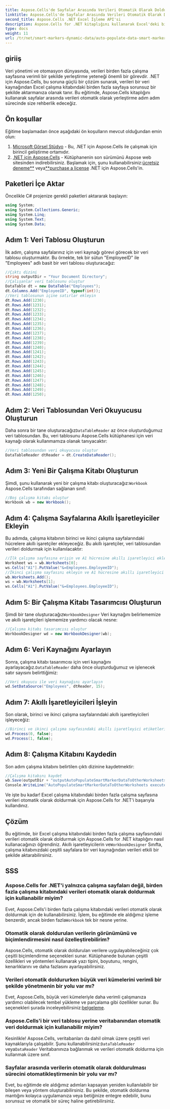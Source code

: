 ```yaml
---
title: Aspose.Cells'de Sayfalar Arasında Verileri Otomatik Olarak Doldur
linktitle: Aspose.Cells'de Sayfalar Arasında Verileri Otomatik Olarak Doldur
second_title: Aspose.Cells .NET Excel İşleme API'si
description: Aspose.Cells for .NET kitaplığını kullanarak Excel'deki birden fazla çalışma sayfasındaki verileri otomatik olarak nasıl dolduracağınızı keşfedin. Veri yönetimi görevlerinizi kolaylaştırmak için adım adım süreci öğrenin.
type: docs
weight: 11
url: /tr/net/smart-markers-dynamic-data/auto-populate-data-smart-markers/
---
```

## giriiş
Veri yönetimi ve otomasyon dünyasında, verileri birden fazla çalışma sayfasına verimli bir şekilde yerleştirme yeteneği önemli bir görevdir. .NET için Aspose.Cells, bu soruna güçlü bir çözüm sunarak, verileri bir veri kaynağından Excel çalışma kitabındaki birden fazla sayfaya sorunsuz bir şekilde aktarmanıza olanak tanır. Bu eğitimde, Aspose.Cells kitaplığını kullanarak sayfalar arasında verileri otomatik olarak yerleştirme adım adım sürecinde size rehberlik edeceğiz.
## Ön koşullar
Eğitime başlamadan önce aşağıdaki ön koşulların mevcut olduğundan emin olun:
1. [Microsoft Görsel Stüdyo](https://visualstudio.microsoft.com/downloads/) - Bu, .NET için Aspose.Cells ile çalışmak için birincil geliştirme ortamıdır.
2. [.NET için Aspose.Cells](https://releases.aspose.com/cells/net/) - Kütüphanenin son sürümünü Aspose web sitesinden indirebilirsiniz.
 Başlamak için, şunu kullanabilirsiniz:[ücretsiz deneme**](https://releases.aspose.com/) veya[**purchase a license](https://purchase.aspose.com/buy) .NET için Aspose.Cells'in.
## Paketleri İçe Aktar
Öncelikle C# projenize gerekli paketleri aktararak başlayın:
```csharp
using System;
using System.Collections.Generic;
using System.Linq;
using System.Text;
using System.Data;
```
## Adım 1: Veri Tablosu Oluşturun
İlk adım, çalışma sayfalarınız için veri kaynağı görevi görecek bir veri tablosu oluşturmaktır. Bu örnekte, tek bir sütun "EmployeeID" ile "Employees" adlı basit bir veri tablosu oluşturacağız:
```csharp
//Çıktı dizini
string outputDir = "Your Document Directory";
//Çalışanlar veri tablosunu oluştur
DataTable dt = new DataTable("Employees");
dt.Columns.Add("EmployeeID", typeof(int));
//Veri tablosunun içine satırlar ekleyin
dt.Rows.Add(1230);
dt.Rows.Add(1231);
dt.Rows.Add(1232);
dt.Rows.Add(1233);
dt.Rows.Add(1234);
dt.Rows.Add(1235);
dt.Rows.Add(1236);
dt.Rows.Add(1237);
dt.Rows.Add(1238);
dt.Rows.Add(1239);
dt.Rows.Add(1240);
dt.Rows.Add(1241);
dt.Rows.Add(1242);
dt.Rows.Add(1243);
dt.Rows.Add(1244);
dt.Rows.Add(1245);
dt.Rows.Add(1246);
dt.Rows.Add(1247);
dt.Rows.Add(1248);
dt.Rows.Add(1249);
dt.Rows.Add(1250);
```
## Adım 2: Veri Tablosundan Veri Okuyucusu Oluşturun
 Daha sonra bir tane oluşturacağız`DataTableReader` az önce oluşturduğumuz veri tablosundan. Bu, veri tablosunu Aspose.Cells kütüphanesi için veri kaynağı olarak kullanmamıza olanak tanıyacaktır:
```csharp
//Veri tablosundan veri okuyucusu oluştur
DataTableReader dtReader = dt.CreateDataReader();
```
## Adım 3: Yeni Bir Çalışma Kitabı Oluşturun
 Şimdi, şunu kullanarak yeni bir çalışma kitabı oluşturacağız:`Workbook` Aspose.Cells tarafından sağlanan sınıf:
```csharp
//Boş çalışma kitabı oluştur
Workbook wb = new Workbook();
```
## Adım 4: Çalışma Sayfalarına Akıllı İşaretleyiciler Ekleyin
Bu adımda, çalışma kitabının birinci ve ikinci çalışma sayfalarındaki hücrelere akıllı işaretçiler ekleyeceğiz. Bu akıllı işaretçiler, veri tablosundan verileri doldurmak için kullanılacaktır:
```csharp
//İlk çalışma sayfasına erişin ve A1 hücresine akıllı işaretleyici ekleyin
Worksheet ws = wb.Worksheets[0];
ws.Cells["A1"].PutValue("&=Employees.EmployeeID");
//İkinci çalışma sayfasını ekleyin ve A1 hücresine akıllı işaretleyici ekleyin
wb.Worksheets.Add();
ws = wb.Worksheets[1];
ws.Cells["A1"].PutValue("&=Employees.EmployeeID");
```
## Adım 5: Bir Çalışma Kitabı Tasarımcısı Oluşturun
 Şimdi bir tane oluşturacağız`WorkbookDesigner` Veri kaynağını belirlememize ve akıllı işaretçileri işlememize yardımcı olacak nesne:
```csharp
//Çalışma kitabı tasarımcısı oluştur
WorkbookDesigner wd = new WorkbookDesigner(wb);
```
## Adım 6: Veri Kaynağını Ayarlayın
 Sonra, çalışma kitabı tasarımcısı için veri kaynağını ayarlayacağız.`DataTableReader` daha önce oluşturduğumuz ve işlenecek satır sayısını belirttiğimiz:
```csharp
//Veri okuyucu ile veri kaynağını ayarlayın
wd.SetDataSource("Employees", dtReader, 15);
```
## Adım 7: Akıllı İşaretleyicileri İşleyin
Son olarak, birinci ve ikinci çalışma sayfalarındaki akıllı işaretleyicileri işleyeceğiz:
```csharp
//Birinci ve ikinci çalışma sayfasındaki akıllı işaretleyici etiketlerini işleyin
wd.Process(0, false);
wd.Process(1, false);
```
## Adım 8: Çalışma Kitabını Kaydedin
Son adım çalışma kitabını belirtilen çıktı dizinine kaydetmektir:
```csharp
//Çalışma kitabını kaydet
wb.Save(outputDir + "outputAutoPopulateSmartMarkerDataToOtherWorksheets.xlsx");
Console.WriteLine("AutoPopulateSmartMarkerDataToOtherWorksheets executed successfully.");
```
Ve işte bu kadar! Excel çalışma kitabındaki birden fazla çalışma sayfasına verileri otomatik olarak doldurmak için Aspose.Cells for .NET'i başarıyla kullandınız.
## Çözüm
Bu eğitimde, bir Excel çalışma kitabındaki birden fazla çalışma sayfasındaki verileri otomatik olarak doldurmak için Aspose.Cells for .NET kitaplığını nasıl kullanacağınızı öğrendiniz. Akıllı işaretleyicilerin ve`WorkbookDesigner` Sınıfta, çalışma kitabınızdaki çeşitli sayfalara bir veri kaynağından verileri etkili bir şekilde aktarabilirsiniz.
## SSS
### Aspose.Cells for .NET'i yalnızca çalışma sayfaları değil, birden fazla çalışma kitabındaki verileri otomatik olarak doldurmak için kullanabilir miyim?
 Evet, Aspose.Cells'i birden fazla çalışma kitabındaki verileri otomatik olarak doldurmak için de kullanabilirsiniz. İşlem, bu eğitimde ele aldığımız işleme benzerdir, ancak birden fazla`Workbook` tek bir nesne yerine.
### Otomatik olarak doldurulan verilerin görünümünü ve biçimlendirmesini nasıl özelleştirebilirim?
Aspose.Cells, otomatik olarak doldurulan verilere uygulayabileceğiniz çok çeşitli biçimlendirme seçenekleri sunar. Kütüphanede bulunan çeşitli özellikleri ve yöntemleri kullanarak yazı tipini, boyutunu, rengini, kenarlıklarını ve daha fazlasını ayarlayabilirsiniz.
### Verileri otomatik doldururken büyük veri kümelerini verimli bir şekilde yönetmenin bir yolu var mı?
 Evet, Aspose.Cells, büyük veri kümeleriyle daha verimli çalışmanıza yardımcı olabilecek tembel yükleme ve parçalama gibi özellikler sunar. Bu seçenekleri şurada inceleyebilirsiniz:[belgeleme](https://reference.aspose.com/cells/net/).
### Aspose.Cells'i bir veri tablosu yerine veritabanından otomatik veri doldurmak için kullanabilir miyim?
 Kesinlikle! Aspose.Cells, veritabanları da dahil olmak üzere çeşitli veri kaynaklarıyla çalışabilir. Şunu kullanabilirsiniz:`DataTableReader` veya`DataReader` Veritabanınıza bağlanmak ve verileri otomatik doldurma için kullanmak üzere sınıf.
### Sayfalar arasında verilerin otomatik olarak doldurulması sürecini otomatikleştirmenin bir yolu var mı?
Evet, bu eğitimde ele aldığımız adımları kapsayan yeniden kullanılabilir bir bileşen veya yöntem oluşturabilirsiniz. Bu şekilde, otomatik doldurma mantığını kolayca uygulamanıza veya betiğinize entegre edebilir, bunu sorunsuz ve otomatik bir süreç haline getirebilirsiniz.